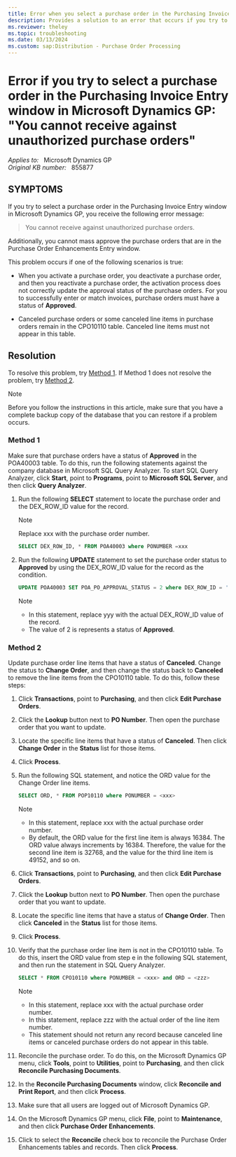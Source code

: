 ```yaml
---
title: Error when you select a purchase order in the Purchasing Invoice Entry window in Microsoft Dynamics GP 
description: Provides a solution to an error that occurs if you try to select a purchase order in the Purchasing Invoice Entry window in Microsoft Dynamics GP.
ms.reviewer: theley
ms.topic: troubleshooting
ms.date: 03/13/2024
ms.custom: sap:Distribution - Purchase Order Processing
---
```

# Error if you try to select a purchase order in the Purchasing Invoice Entry window in Microsoft Dynamics GP: "You cannot receive against unauthorized purchase orders"

_Applies to:_ &nbsp; Microsoft Dynamics GP  
_Original KB number:_ &nbsp; 855877

## SYMPTOMS

If you try to select a purchase order in the Purchasing Invoice Entry window in Microsoft Dynamics GP, you receive the following error message:

> You cannot receive against unauthorized purchase orders.

Additionally, you cannot mass approve the purchase orders that are in the Purchase Order Enhancements Entry window.

This problem occurs if one of the following scenarios is true:

- When you activate a purchase order, you deactivate a purchase order, and then you reactivate a purchase order, the activation process does not correctly update the approval status of the purchase orders. For you to successfully enter or match invoices, purchase orders must have a status of **Approved**.

- Canceled purchase orders or some canceled line items in purchase orders remain in the CPO10110 table. Canceled line items must not appear in this table.

## Resolution

To resolve this problem, try [Method 1](#method-1). If Method 1 does not resolve the problem, try [Method 2](#method-1).

> [!NOTE]
> Before you follow the instructions in this article, make sure that you have a complete backup copy of the database that you can restore if a problem occurs.

### Method 1

Make sure that purchase orders have a status of **Approved** in the POA40003 table. To do this, run the following statements against the company database in Microsoft SQL Query Analyzer. To start SQL Query Analyzer, click **Start**, point to **Programs**, point to **Microsoft SQL Server**, and then click **Query Analyzer**.

1. Run the following **SELECT** statement to locate the purchase order and the DEX_ROW_ID value for the record.

    > [!NOTE]
    > Replace xxx with the purchase order number.

    ```sql
    SELECT DEX_ROW_ID, * FROM POA40003 where PONUMBER =xxx
    ```

2. Run the following **UPDATE** statement to set the purchase order status to **Approved** by using the DEX_ROW_ID value for the record as the condition.

    ```sql
    UPDATE POA40003 SET POA_PO_APPROVAL_STATUS = 2 where DEX_ROW_ID = '<yyy>'
    ```

    > [!NOTE]
    >
    > - In this statement, replace yyy with the actual DEX_ROW_ID value of the record.
    > - The value of 2 is represents a status of **Approved**.

### Method 2

Update purchase order line items that have a status of **Canceled**. Change the status to **Change Order**, and then change the status back to **Canceled** to remove the line items from the CPO10110 table. To do this, follow these steps:

1. Click **Transactions**, point to **Purchasing**, and then click **Edit Purchase Orders**.
2. Click the **Lookup** button next to **PO Number**. Then open the purchase order that you want to update.
3. Locate the specific line items that have a status of **Canceled**. Then click **Change Order** in the **Status** list for those items.
4. Click **Process**.
5. Run the following SQL statement, and notice the ORD value for the Change Order line items.

    ```sql
    SELECT ORD, * FROM POP10110 where PONUMBER = <xxx>
    ```

    > [!NOTE]
    >
    > - In this statement, replace xxx with the actual purchase order number.
    > - By default, the ORD value for the first line item is always 16384. The ORD value always increments by 16384. Therefore, the value for the second line item is 32768, and the value for the third line item is 49152, and so on.

6. Click **Transactions**, point to **Purchasing**, and then click **Edit Purchase Orders**.
7. Click the **Lookup** button next to **PO Number**. Then open the purchase order that you want to update.
8. Locate the specific line items that have a status of **Change Order**. Then click **Canceled** in the **Status** list for those items.
9. Click **Process**.
10. Verify that the purchase order line item is not in the CPO10110 table. To do this, insert the ORD value from step e in the following SQL statement, and then run the statement in SQL Query Analyzer.

    ```sql
    SELECT * FROM CPO10110 where PONUMBER = <xxx> and ORD = <zzz>
    ```

    > [!NOTE]
    >
    > - In this statement, replace xxx with the actual purchase order number.
    > - In this statement, replace zzz with the actual order of the line item number.
    > - This statement should not return any record because canceled line items or canceled purchase orders do not appear in this table.

11. Reconcile the purchase order. To do this, on the Microsoft Dynamics GP menu, click **Tools**, point to **Utilities**, point to **Purchasing**, and then click **Reconcile Purchasing Documents**.
12. In the **Reconcile Purchasing Documents** window, click **Reconcile and Print Report**, and then click **Process**.
13. Make sure that all users are logged out of Microsoft Dynamics GP.
14. On the Microsoft Dynamics GP menu, click **File**, point to **Maintenance**, and then click **Purchase Order Enhancements**.
15. Click to select the **Reconcile** check box to reconcile the Purchase Order Enhancements tables and records. Then click **Process**.
